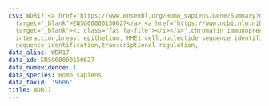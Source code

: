 ```yaml
---
csv: WDR17,<a href="https://www.ensembl.org/Homo_sapiens/Gene/Summary?db=core;g=ENSG00000150627"
  target="_blank">ENSG00000150627</a>,<a href="https://www.ncbi.nlm.nih.gov/pubmed/22863008"
  target="_blank"><i class="fas fa-file"></i></a>",chromatin immunoprecipitation assay,direct
  interaction,breast epithelium, HME1 cell,nucleotide sequence identification,nucleotide
  sequence identification,transcriptional regulation,
data_alias: WDR17
data_id: ENSG00000150627
data_numevidence: 1
data_species: Homo sapiens
data_taxid: '9606'
title: WDR17
---
```


